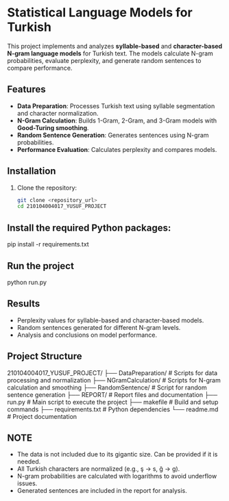 # Statistical Language Models for Turkish

This project implements and analyzes **syllable-based** and **character-based N-gram language models** for Turkish text. The models calculate N-gram probabilities, evaluate perplexity, and generate random sentences to compare performance.

## Features
- **Data Preparation**: Processes Turkish text using syllable segmentation and character normalization.
- **N-Gram Calculation**: Builds 1-Gram, 2-Gram, and 3-Gram models with **Good-Turing smoothing**.
- **Random Sentence Generation**: Generates sentences using N-gram probabilities.
- **Performance Evaluation**: Calculates perplexity and compares models.

## Installation
1. Clone the repository:
   ```bash
   git clone <repository_url>
   cd 210104004017_YUSUF_PROJECT

## Install the required Python packages:

pip install -r requirements.txt

## Run the project

python run.py

## Results
- Perplexity values for syllable-based and character-based models.
- Random sentences generated for different N-gram levels.
- Analysis and conclusions on model performance.


## Project Structure

210104004017_YUSUF_PROJECT/
├── DataPreparation/        # Scripts for data processing and normalization
├── NGramCalculation/       # Scripts for N-gram calculation and smoothing
├── RandomSentence/         # Script for random sentence generation
├── REPORT/                 # Report files and documentation
├── run.py                  # Main script to execute the project
├── makefile                # Build and setup commands
├── requirements.txt        # Python dependencies
└── readme.md               # Project documentation

## NOTE 
- The data is not included due to its gigantic size. Can be provided if it is needed.
- All Turkish characters are normalized (e.g., ş -> s, ğ -> g).
- N-gram probabilities are calculated with logarithms to avoid underflow issues.
- Generated sentences are included in the report for analysis.
